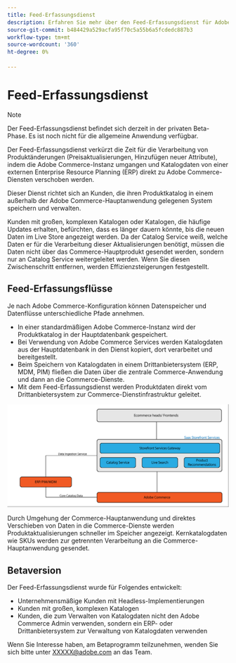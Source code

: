 ```yaml
---
title: Feed-Erfassungsdienst
description: Erfahren Sie mehr über den Feed-Erfassungsdienst für Adobe Commerce
source-git-commit: b484429a529acfa95f70c5a55b6a5fcdedc887b3
workflow-type: tm+mt
source-wordcount: '360'
ht-degree: 0%

---
```



# Feed-Erfassungsdienst

>[!NOTE]
>
>Der Feed-Erfassungsdienst befindet sich derzeit in der privaten Beta-Phase. Es ist noch nicht für die allgemeine Anwendung verfügbar.

Der Feed-Erfassungsdienst verkürzt die Zeit für die Verarbeitung von Produktänderungen (Preisaktualisierungen, Hinzufügen neuer Attribute), indem die Adobe Commerce-Instanz umgangen und Katalogdaten von einer externen Enterprise Resource Planning (ERP) direkt zu Adobe Commerce-Diensten verschoben werden.

Dieser Dienst richtet sich an Kunden, die ihren Produktkatalog in einem außerhalb der Adobe Commerce-Hauptanwendung gelegenen System speichern und verwalten.

Kunden mit großen, komplexen Katalogen oder Katalogen, die häufige Updates erhalten, befürchten, dass es länger dauern könnte, bis die neuen Daten im Live Store angezeigt werden. Da der Catalog Service weiß, welche Daten er für die Verarbeitung dieser Aktualisierungen benötigt, müssen die Daten nicht über das Commerce-Hauptprodukt gesendet werden, sondern nur an Catalog Service weitergeleitet werden. Wenn Sie diesen Zwischenschritt entfernen, werden Effizienzsteigerungen festgestellt.

## Feed-Erfassungsflüsse

Je nach Adobe Commerce-Konfiguration können Datenspeicher und Datenflüsse unterschiedliche Pfade annehmen.

* In einer standardmäßigen Adobe Commerce-Instanz wird der Produktkatalog in der Hauptdatenbank gespeichert.
* Bei Verwendung von Adobe Commerce Services werden Katalogdaten aus der Hauptdatenbank in den Dienst kopiert, dort verarbeitet und bereitgestellt.
* Beim Speichern von Katalogdaten in einem Drittanbietersystem (ERP, MDM, PIM) fließen die Daten über die zentrale Commerce-Anwendung und dann an die Commerce-Dienste.
* Mit dem Feed-Erfassungsdienst werden Produktdaten direkt vom Drittanbietersystem zur Commerce-Dienstinfrastruktur geleitet.

![Feed-Erfassungsdienst](assets/feed-ingestion.png)

Durch Umgehung der Commerce-Hauptanwendung und direktes Verschieben von Daten in die Commerce-Dienste werden Produktaktualisierungen schneller im Speicher angezeigt. Kernkatalogdaten wie SKUs werden zur getrennten Verarbeitung an die Commerce-Hauptanwendung gesendet.

## Betaversion

Der Feed-Erfassungsdienst wurde für Folgendes entwickelt:

* Unternehmensmäßige Kunden mit Headless-Implementierungen
* Kunden mit großen, komplexen Katalogen
* Kunden, die zum Verwalten von Katalogdaten nicht den Adobe Commerce Admin verwenden, sondern ein ERP- oder Drittanbietersystem zur Verwaltung von Katalogdaten verwenden

Wenn Sie Interesse haben, am Betaprogramm teilzunehmen, wenden Sie sich bitte unter XXXXX@adobe.com an das Team.
